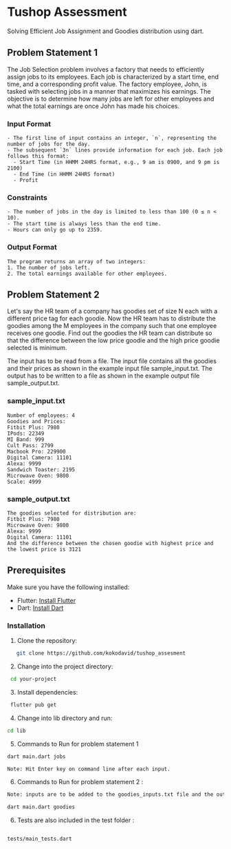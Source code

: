 
# Tushop Assessment

Solving Efficient Job Assignment and Goodies distribution using dart.


## Problem Statement 1
The Job Selection problem involves a factory that needs to efficiently assign jobs to its employees. Each job is characterized by a start time, end time, and a corresponding profit value. The factory employee, John, is tasked with selecting jobs in a manner that maximizes his earnings. The objective is to determine how many jobs are left for other employees and what the total earnings are once John has made his choices.

### Input Format

```job allocation
- The first line of input contains an integer, `n`, representing the number of jobs for the day.
- The subsequent `3n` lines provide information for each job. Each job follows this format:
  - Start Time (in HHMM 24HRS format, e.g., 9 am is 0900, and 9 pm is 2100)
  - End Time (in HHMM 24HRS format)
  - Profit
```

### Constraints

```constraints
- The number of jobs in the day is limited to less than 100 (0 ≤ n < 10).
- The start time is always less than the end time.
- Hours can only go up to 2359.

```
### Output Format

```output
The program returns an array of two integers:
1. The number of jobs left.
2. The total earnings available for other employees.

```

## Problem Statement 2
Let's say the HR team of a company has goodies set of size N each with a different price tag for
each goodie. Now the HR team has to distribute the goodies among the M employees in the
company such that one employee receives one goodie. Find out the goodies the HR team can
distribute so that the difference between the low price goodie and the high price goodie selected
is minimum.

The input has to be read from a file. The input file contains all the goodies and their prices as
shown in the example input file sample_input.txt.
The output has to be written to a file as shown in the example output file sample_output.txt.

### sample_input.txt

```goodies allocation
Number of employees: 4
Goodies and Prices:
Fitbit Plus: 7980
IPods: 22349
MI Band: 999
Cult Pass: 2799
Macbook Pro: 229900
Digital Camera: 11101
Alexa: 9999
Sandwich Toaster: 2195
Microwave Oven: 9800
Scale: 4999
```

### sample_output.txt

```goodies allocation
The goodies selected for distribution are:
Fitbit Plus: 7980
Microwave Oven: 9800
Alexa: 9999
Digital Camera: 11101
And the difference between the chosen goodie with highest price and the lowest price is 3121
```
## Prerequisites

Make sure you have the following installed:

- Flutter: [Install Flutter](https://flutter.dev/docs/get-started/install)
- Dart: [Install Dart](https://dart.dev/get-dart)

### Installation

1. Clone the repository:

```bash
   git clone https://github.com/kokodavid/tushop_assesment

```
2. Change into the project directory:

```bash
 cd your-project

```
3. Install dependencies:

```bash
 flutter pub get

```

4. Change into lib directory and run:

```bash
cd lib

```

5. Commands to Run for problem statement 1
 

```bash
dart main.dart jobs

Note: Hit Enter key on command line after each input.

```

6. Commands to Run for problem statement 2 :

```bash
Note: inputs are to be added to the goodies_inputs.txt file and the output can be found in the goodies_output.txt file.

dart main.dart goodies

```

6. Tests are also included in the test folder :

```bash

tests/main_tests.dart

```
